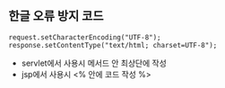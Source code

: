 ## 한글 오류 방지 코드

```
request.setCharacterEncoding("UTF-8");
response.setContentType("text/html; charset=UTF-8");
```

- servlet에서 사용시 메서드 안 최상단에 작성
- jsp에서 사용시 <% 안에 코드 작성 %>
